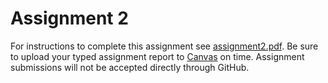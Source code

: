 # Assignment 2

For instructions to complete this assignment see [assignment2.pdf](assignment2.pdf). Be sure to upload your typed assignment report to [Canvas](https://canvas.iastate.edu) on time. Assignment submissions will not be accepted directly through GitHub.
